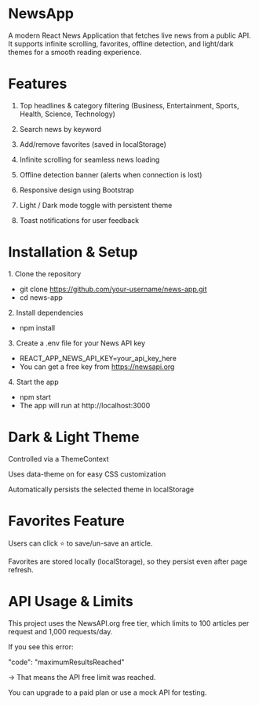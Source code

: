 # NewsApp
A modern React News Application that fetches live news from a public API.
It supports infinite scrolling, favorites, offline detection, and light/dark themes for a smooth reading experience.

# Features
1. Top headlines & category filtering (Business, Entertainment, Sports, Health, Science, Technology)
   
2. Search news by keyword

3. Add/remove favorites (saved in localStorage)
 
4. Infinite scrolling for seamless news loading
  
5. Offline detection banner (alerts when connection is lost)
   
6. Responsive design using Bootstrap
    
7. Light / Dark mode toggle with persistent theme
    
8. Toast notifications for user feedback

# Installation & Setup
1️. Clone the repository
   - git clone https://github.com/your-username/news-app.git
   - cd news-app

2️. Install dependencies
   - npm install

3️. Create a .env file for your News API key
   - REACT_APP_NEWS_API_KEY=your_api_key_here
   - You can get a free key from https://newsapi.org

4️. Start the app
  - npm start
  - The app will run at http://localhost:3000

# Dark & Light Theme
Controlled via a ThemeContext

Uses data-theme on <body> for easy CSS customization

Automatically persists the selected theme in localStorage

# Favorites Feature
Users can click ⭐ to save/un-save an article.

Favorites are stored locally (localStorage), so they persist even after page refresh.

# API Usage & Limits

This project uses the NewsAPI.org free tier, which limits to 100 articles per request and 1,000 requests/day.

If you see this error:

"code": "maximumResultsReached"


→ That means the API free limit was reached.

You can upgrade to a paid plan or use a mock API for testing.
